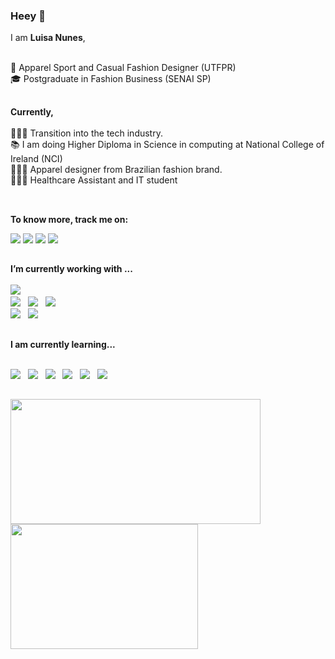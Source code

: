 ### Heey 👋

I am **Luisa Nunes**,
<br><br>

🧵 Apparel Sport and Casual Fashion Designer (UTFPR)
<br>
🎓 Postgraduate in Fashion Business (SENAI SP)

##

**Currently,**
<br><br>
👩🏽‍💻 Transition into the tech industry.
<br>
📚 I am doing Higher Diploma in Science in computing at National College of Ireland (NCI)
<br>
🎯🇧🇷 Apparel designer from Brazilian fashion brand.
<br>
🎯🇮🇪 Healthcare Assistant and IT student 
<br><br>  

 ##
 
 **To know more, track me on:**

<div>
  <a href="https://www.linkedin.com/in/luinunes" target="_blank"><img src="https://img.shields.io/badge/-LinkedIn-%230077B5?style=for-the-badge&logo=linkedin&logoColor=white" target="_blank"></a> 
  <a href="https://twitter.com/luinunes13" target="_blank"><img src="https://img.shields.io/badge/Twitter-1DA1F2?style=for-the-badge&logo=twitter&logoColor=white" target="_blank"></a> 
    <a href = "mailto:luinunes@yahoo.com"><img src="https://img.shields.io/badge/-Gmail-%23333?style=for-the-badge&logo=gmail&logoColor=white" target="_blank"></a>
    <a href="https://discordapp.com/users/2318" target="_blank"><img src="https://img.shields.io/badge/Discord-7289DA?style=for-the-badge&logo=discord&logoColor=white" target="_blank"></a> 
<div> 

 ##
 
 **I’m currently working with ...**
<br><br>
<img src="https://img.shields.io/badge/Microsoft_Word-2B579A?style=for-the-badge&logo=microsoft-word&logoColor=white" />&nbsp;&nbsp;  
<img src="https://img.shields.io/badge/Microsoft_Excel-217346?style=for-the-badge&logo=microsoft-excel&logoColor=white" />&nbsp;&nbsp; 
<img src="https://img.shields.io/badge/Microsoft_PowerPoint-B7472A?style=for-the-badge&logo=microsoft-powerpoint&logoColor=white" />&nbsp;&nbsp; 
<img src="https://img.shields.io/badge/Microsoft_Office-D83B01?style=for-the-badge&logo=microsoft-office&logoColor=white" />&nbsp;&nbsp; 
<br>
<img src="https://aleen42.github.io/badges/src/photoshop.svg" />&nbsp;&nbsp; 
<img src="https://aleen42.github.io/badges/src/illustrator.svg" />&nbsp;&nbsp;
 
  ##
 
 **I am currently learning...**
 <br><br>
 
<img src="https://img.shields.io/badge/html5%20-%23e34f26.svg?&style=for-the-badge&logo=html5&logoColor=white" />&nbsp;&nbsp;
<img src="https://img.shields.io/badge/CSS3-1572B6?&style=for-the-badge&logo=css3&logoColor=white" />&nbsp;&nbsp;
<img src="https://img.shields.io/badge/JavaScript-F7DF1E?style=for-the-badge&logo=javascript&logoColor=black" />&nbsp;&nbsp; 
<img src="https://img.shields.io/badge/Bootstrap-563D7C?style=for-the-badge&logo=bootstrap&logoColor=white" />&nbsp;&nbsp; 
<img src="https://img.shields.io/badge/MySQL-00000F?style=for-the-badge&logo=mysql&logoColor=white" />&nbsp;&nbsp; 
<img src="https://img.shields.io/badge/Java-ED8B00?style=for-the-badge&logo=java&logoColor=white" />&nbsp; 
 
 ##
 
<div align="left">
  <a href="https://github.com/luinunes13">
  <img height="200em" width= "400em" src="https://github-readme-stats.vercel.app/api?username=luinunes13&show_icons=true&theme=dracula&include_all_commits=true&count_private=true"/>
  <img height="200em" width= "300em" src="https://github-readme-stats.vercel.app/api/top-langs/?username=luinunes13&layout=compact&langs_count=7&theme=dracula"/>
</div>
  
 ##
  
    



<!--
**luinunes13/luinunes13** is a ✨ _special_ ✨ repository because its `README.md` (this file) appears on your GitHub profile.



